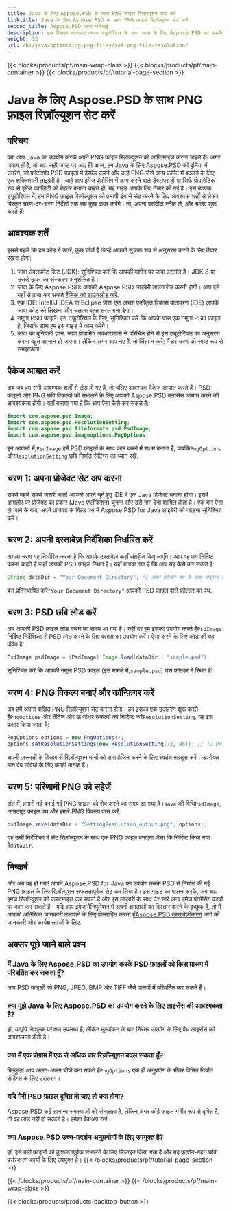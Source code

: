 ```yaml
---
title: Java के लिए Aspose.PSD के साथ PNG फ़ाइल रिज़ॉल्यूशन सेट करें
linktitle: Java के लिए Aspose.PSD के साथ PNG फ़ाइल रिज़ॉल्यूशन सेट करें
second_title: Aspose.PSD जावा एपीआई
description: इस विस्तृत चरण-दर-चरण ट्यूटोरियल के साथ जावा के लिए Aspose.PSD का उपयोग करके PNG फ़ाइल रिज़ॉल्यूशन सेट करने का तरीका जानें। अपनी छवियों को कुछ ही समय में अनुकूलित करें।
weight: 13
url: /hi/java/optimizing-png-files/set-png-file-resolution/
---
```


{{< blocks/products/pf/main-wrap-class >}}
{{< blocks/products/pf/main-container >}}
{{< blocks/products/pf/tutorial-page-section >}}

# Java के लिए Aspose.PSD के साथ PNG फ़ाइल रिज़ॉल्यूशन सेट करें

## परिचय
क्या आप Java का उपयोग करके अपने PNG फ़ाइल रिज़ॉल्यूशन को ऑप्टिमाइज़ करना चाहते हैं? अगर जवाब हाँ है, तो आप सही जगह पर आए हैं! आज, हम Java के लिए Aspose.PSD की दुनिया में उतरेंगे, जो फ़ोटोशॉप PSD फ़ाइलों में हेरफेर करने और उन्हें PNG जैसे अन्य फ़ॉर्मेट में बदलने के लिए एक शक्तिशाली लाइब्रेरी है। चाहे आप इमेज प्रोसेसिंग में काम करने वाले डेवलपर हों या सिर्फ़ प्रोग्रामेटिक रूप से इमेज क्वालिटी को बेहतर बनाना चाहते हों, यह गाइड आपके लिए तैयार की गई है। 
इस व्यापक ट्यूटोरियल में, हम PNG फ़ाइल रिज़ॉल्यूशन को प्रभावी ढंग से सेट करने के लिए आवश्यक शर्तों से लेकर विस्तृत चरण-दर-चरण निर्देशों तक सब कुछ कवर करेंगे। तो, अपना पसंदीदा स्नैक लें, और चलिए शुरू करते हैं!
## आवश्यक शर्तें
 
इससे पहले कि हम कोड में उतरें, कुछ चीजें हैं जिन्हें आपको सुचारू रूप से अनुसरण करने के लिए तैयार रखना होगा:
1. जावा डेवलपमेंट किट (JDK): सुनिश्चित करें कि आपकी मशीन पर जावा इंस्टॉल है। JDK 8 या उससे ऊपर का संस्करण अनुशंसित है।
2.  जावा के लिए Aspose.PSD: आपको Aspose.PSD लाइब्रेरी डाउनलोड करनी होगी। आप इसे यहाँ से प्राप्त कर सकते हैं[लिंक को डाउनलोड करें](https://releases.aspose.com/psd/java/).
3. एक IDE: IntelliJ IDEA या Eclipse जैसा एक अच्छा एकीकृत विकास वातावरण (IDE) आपके जावा कोड को लिखना और चलाना बहुत सरल बना देगा।
4. नमूना PSD फ़ाइलें: इस ट्यूटोरियल के लिए, सुनिश्चित करें कि आपके पास एक नमूना PSD फ़ाइल है, जिसके साथ हम इस गाइड में काम करेंगे।
5. जावा का बुनियादी ज्ञान: जावा प्रोग्रामिंग अवधारणाओं से परिचित होने से इस ट्यूटोरियल का अनुसरण करना बहुत आसान हो जाएगा। लेकिन अगर आप नए हैं, तो चिंता न करें; मैं हर चरण को स्पष्ट रूप से समझाऊंगा!
## पैकेज आयात करें
अब जब हम सभी आवश्यक शर्तों से लैस हो गए हैं, तो चलिए आवश्यक पैकेज आयात करते हैं। PSD फ़ाइलों और PNG छवि विकल्पों को संभालने के लिए आपको Aspose.PSD क्लासेस आयात करने की आवश्यकता होगी। यहाँ बताया गया है कि आप ऐसा कैसे कर सकते हैं:
```java
import com.aspose.psd.Image;
import com.aspose.psd.ResolutionSetting;
import com.aspose.psd.fileformats.psd.PsdImage;
import com.aspose.psd.imageoptions.PngOptions;
```
 इन आयातों में,`PsdImage` हमें PSD फ़ाइलों के साथ काम करने में सक्षम बनाता है, जबकि`PngOptions` और`ResolutionSetting` छवि निर्यात सेटिंग्स का ध्यान रखें.
## चरण 1: अपना प्रोजेक्ट सेट अप करना
सबसे पहले सबसे ज़रूरी बात! आपको अपने चुने हुए IDE में एक Java प्रोजेक्ट बनाना होगा। इसमें आमतौर पर प्रोजेक्ट का प्रकार (Java एप्लीकेशन) चुनना और उसे नाम देना शामिल होता है। 
एक बार ऐसा हो जाने के बाद, अपने प्रोजेक्ट के बिल्ड पथ में Aspose.PSD for Java लाइब्रेरी को जोड़ना सुनिश्चित करें।
## चरण 2: अपनी दस्तावेज़ निर्देशिका निर्धारित करें
अगला चरण यह निर्धारित करना है कि आपके दस्तावेज़ कहाँ संग्रहीत किए जाएँगे। आप वह पथ निर्दिष्ट करना चाहते हैं जहाँ आपकी PSD फ़ाइल स्थित है। यहाँ बताया गया है कि आप यह कैसे कर सकते हैं:
```java
String dataDir = "Your Document Directory"; // अपने फ़ोल्डर पथ के साथ अद्यतन करें
```
 बस प्रतिस्थापित करें`"Your Document Directory"` आपकी PSD फ़ाइल वाले फ़ोल्डर का पथ. 
## चरण 3: PSD छवि लोड करें
 अब आपकी PSD फ़ाइल लोड करने का समय आ गया है। यहीं पर हम इसका उपयोग करते हैं`PsdImage` निर्दिष्ट निर्देशिका से PSD लोड करने के लिए क्लास का उपयोग करें। 
ऐसा करने के लिए कोड की यह पंक्ति है:
```java
PsdImage psdImage = (PsdImage) Image.load(dataDir + "sample.psd");
```
 सुनिश्चित करें कि आपकी नमूना PSD फ़ाइल (इस मामले में,`sample.psd`) उस फ़ोल्डर में स्थित है!
## चरण 4: PNG विकल्प बनाएं और कॉन्फ़िगर करें
 अब हमें अपना वांछित PNG रिज़ॉल्यूशन सेट करना होगा। हम इसका एक उदाहरण शुरू करते हैं`PngOptions` और क्षैतिज और ऊर्ध्वाधर संकल्पों को निर्दिष्ट करें`ResolutionSetting`.
यह इस प्रकार किया जाता है:
```java
PngOptions options = new PngOptions();
options.setResolutionSettings(new ResolutionSetting(72, 96)); // 72 DPI क्षैतिज, 96 DPI ऊर्ध्वाधर
```
अपनी ज़रूरतों के हिसाब से रिज़ॉल्यूशन मानों को समायोजित करने के लिए स्वतंत्र महसूस करें। उपरोक्त मान वेब छवियों के लिए काफी मानक हैं।
## चरण 5: परिणामी PNG को सहेजें
 अंत में, हमारी नई बनाई गई PNG फ़ाइल को सेव करने का समय आ गया है।`save` की विधि`PsdImage`, आउटपुट फ़ाइल पथ और हमारे PNG विकल्प पास करें:
```java
psdImage.save(dataDir + "SettingResolution_output.png", options);
```
 यह उसी निर्देशिका में सेट रिज़ॉल्यूशन के साथ एक PNG फ़ाइल बनाएगा जैसा कि निर्दिष्ट किया गया है`dataDir`.
## निष्कर्ष
और अब यह हो गया! आपने Aspose.PSD for Java का उपयोग करके PSD से निर्यात की गई PNG फ़ाइल के लिए रिज़ॉल्यूशन सफलतापूर्वक सेट कर लिया है। इस गाइड का पालन करके, अब आप इमेज रिज़ॉल्यूशन को कस्टमाइज़ कर सकते हैं और इस लाइब्रेरी के साथ ढेर सारे अन्य इमेज प्रोसेसिंग कार्यों पर काम कर सकते हैं। यदि आप इमेज मैनिपुलेशन में अपनी क्षमताओं का विस्तार करने के इच्छुक हैं, तो मैं आपको अतिरिक्त जानकारी तलाशने के लिए प्रोत्साहित करता हूँ[Aspose.PSD दस्तावेज़ीकरण](https://reference.aspose.com/psd/java/) आगे की जानकारी और कार्यक्षमताओं के लिए.

## अक्सर पूछे जाने वाले प्रश्न
### मैं Java के लिए Aspose.PSD का उपयोग करके PSD फ़ाइलों को किस प्रारूप में परिवर्तित कर सकता हूँ?
आप PSD फ़ाइलों को PNG, JPEG, BMP और TIFF जैसे प्रारूपों में परिवर्तित कर सकते हैं।
### क्या मुझे Java के लिए Aspose.PSD का उपयोग करने के लिए लाइसेंस की आवश्यकता है?
हां, यद्यपि निःशुल्क परीक्षण उपलब्ध है, लेकिन मूल्यांकन के बाद निरंतर उपयोग के लिए वैध लाइसेंस की आवश्यकता होती है।
### क्या मैं एक प्रोग्राम में एक से अधिक बार रिज़ॉल्यूशन बदल सकता हूँ?
 बिल्कुल! आप अलग-अलग चीजें बना सकते हैं`PngOptions` एक ही अनुप्रयोग के भीतर विभिन्न निर्यात सेटिंग्स के लिए उदाहरण।
### यदि मेरी PSD फ़ाइल दूषित हो जाए तो क्या होगा?
Aspose.PSD कई सामान्य समस्याओं को संभालता है, लेकिन अगर कोई फ़ाइल गंभीर रूप से दूषित है, तो वह लोड नहीं हो सकती है। हमेशा बैकअप रखें।
### क्या Aspose.PSD उच्च-प्रदर्शन अनुप्रयोगों के लिए उपयुक्त है?
हां, इसे बड़ी फ़ाइलों को कुशलतापूर्वक संभालने के लिए डिज़ाइन किया गया है और यह प्रदर्शन-गहन छवि प्रसंस्करण कार्यों के लिए उपयुक्त है।
{{< /blocks/products/pf/tutorial-page-section >}}

{{< /blocks/products/pf/main-container >}}
{{< /blocks/products/pf/main-wrap-class >}}

{{< blocks/products/products-backtop-button >}}
